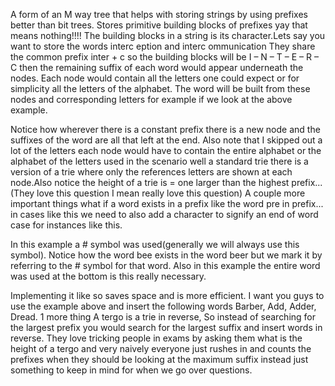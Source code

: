 A form of an M way tree that helps with storing strings by using prefixes
better than bit trees. Stores primitive building blocks of prefixes yay that
means nothing!!!! The building blocks in a string is its character.Lets say you want to store the words interc eption and
interc ommunication
They share the common prefix inter + c so the building blocks will be
I – N – T – E – R – C then the remaining suffix of each word would
appear underneath the nodes.
Each node would contain all the letters one could expect or for simplicity
all the letters of the alphabet. The word will be built from these nodes
and corresponding letters for example if we look at the above example.

Notice how wherever there is a constant prefix there is a new node and
the suffixes of the word are all that left at the end. Also note that I
skipped out a lot of the letters each node would have to contain the
entire alphabet or the alphabet of the letters used in the scenario well a
standard trie there is a version of a trie where only the references letters
are shown at each node.Also notice the height of a trie is = one larger than the highest prefix...
(They love this question I mean really love this question)
A couple more important things what if a word exists in a prefix like the
word pre in prefix... in cases like this we need to also add a character to
signify an end of word case for instances like this.

In this example a # symbol was used(generally we will always use this
symbol). Notice how the word bee exists in the word beer but we mark it
by referring to the # symbol for that word. Also in this example the entire
word was used at the bottom is this really necessary.

Implementing it like so saves space and is more efficient.
I want you guys to use the example above and insert the following words
Barber, Add, Adder, Dread.
1 more thing A tergo is a trie in reverse, So instead of searching for the
largest prefix you would search for the largest suffix and insert words in
reverse.
They love tricking people in exams by asking them what is the height of
a tergo and very naively everyone just rushes in and counts the prefixes
when they should be looking at the maximum suffix instead just
something to keep in mind for when we go over questions.
